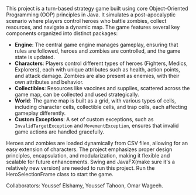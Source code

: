 

This project is a turn-based strategy game built using core Object-Oriented Programming (OOP) principles in Java. It simulates a post-apocalyptic scenario where players control heroes who battle zombies, collect resources, and navigate a dynamic map. The game features several key components organized into distinct packages:

- **Engine**: The central game engine manages gameplay, ensuring that rules are followed, heroes and zombies are controlled, and the game state is updated. 
- **Characters**: Players control different types of heroes (Fighters, Medics, Explorers), each with unique attributes such as health, action points, and attack damage. Zombies are also present as enemies, with their own attributes and behavior.
- **Collectibles**: Resources like vaccines and supplies, scattered across the game map, can be collected and used strategically.
- **World**: The game map is built as a grid, with various types of cells, including character cells, collectible cells, and trap cells, each affecting gameplay differently.
- **Custom Exceptions**: A set of custom exceptions, such as `InvalidTargetException` and `MovementException`, ensures that invalid game actions are handled gracefully.

Heroes and zombies are loaded dynamically from CSV files, allowing for an easy extension of characters. The project emphasizes proper design principles, encapsulation, and modularization, making it flexible and scalable for future enhancements.
Swing and JavaFX(make sure it's a relatively new version) are needed to run this project. Run the HeroSelectionFrame class to start the game. 

Collaborators: Youssef Elshamy, Youssef Tahoon, Omar Wageeh. 
